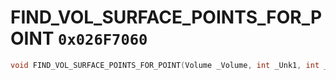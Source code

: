 # FIND_VOL_SURFACE_POINTS_FOR_POINT `0x026F7060`

```cpp
void FIND_VOL_SURFACE_POINTS_FOR_POINT(Volume _Volume, int _Unk1, int _Unk2, int _Unk3);
```